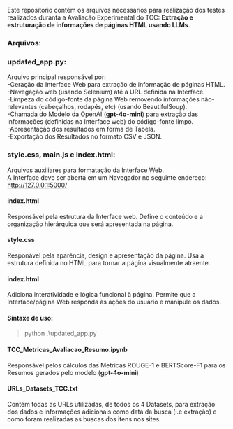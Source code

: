 Este repositorio contém os arquivos necessários para realização dos testes realizados duranta a Avaliação Experimental do TCC: **Extração e estruturação de informações de páginas HTML usando LLMs**.

### Arquivos:

### updated_app.py:
Arquivo principal responsável por:  
-Geração da Interface Web para extração de informação de páginas HTML.  
-Navegação web (usando Selenium) até a URL definida na Interface.  
-Limpeza do código-fonte da página Web removendo informações não-relevantes (cabeçalhos, rodapés, etc) (usando BeautifulSoup).  
-Chamada do Modelo da OpenAI (**gpt-4o-mini**) para extração das informações (definidas na Interface web) do código-fonte limpo.  
-Apresentação dos resultados em forma de Tabela.  
-Exportação dos Resultados no formato CSV e JSON.  

### style.css, main.js e index.html:
Arquivos auxiliares para formatação da Interface Web.  
A Interface deve ser aberta em um Navegador no seguinte endereço: http://127.0.0.1:5000/

#### index.html 
Responsável pela estrutura da Interface web. Define o conteúdo e a organização hierárquica que será apresentada na página.
#### style.css
Responável pela aparência, design e apresentação da página. Usa a estrutura definida no HTML para tornar a página visualmente atraente.
#### index.html
Adiciona interatividade e lógica funcional à página. Permite que a Interface/página Web responda às ações do usuário e manipule os dados.  

#### Sintaxe de uso:
> python .\updated_app.py

#### TCC_Metricas_Avaliacao_Resumo.ipynb
Responsável pelos cálculos das Metricas ROUGE-1 e BERTScore-F1 para os Resumos gerados pelo modelo  (**gpt-4o-mini**)


#### URLs_Datasets_TCC.txt
Contém todas as URLs utilizadas, de todos os 4 Datasets, para extração dos dados e informações adicionais como data da busca (i.e extração) e como foram realizadas as buscas dos itens nos sites.
